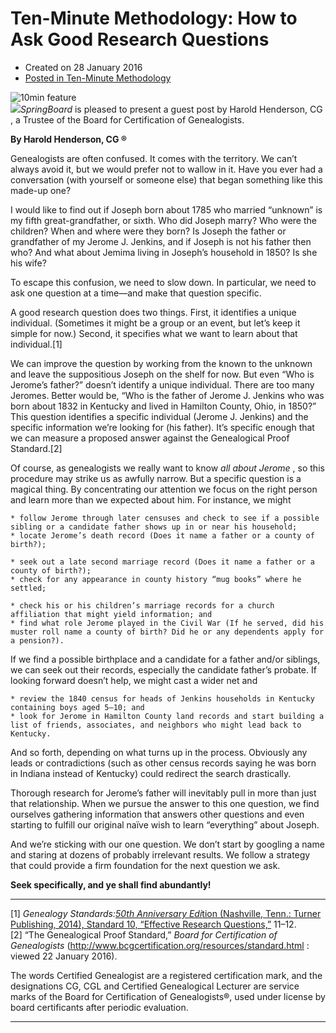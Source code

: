 #  Ten-Minute Methodology: How to Ask Good Research Questions 

  * Created on 28 January 2016
  * [Posted in Ten-Minute Methodology](https://bcgcertification.org/springboard/ten-minute-methodology)

![10min feature](https://bcgcertification.org/images/springboard/10min-feature.jpg)  
![](https://bcgcertification.org/images/springboard/IMG_2457.jpg)*SpringBoard* is pleased to present a guest post by Harold Henderson, CG , a Trustee of the Board for Certification of Genealogists.  
  
**By Harold Henderson, CG ®**  
  
Genealogists are often confused. It comes with the territory. We can’t always avoid it, but we would prefer not to wallow in it. Have you ever had a conversation (with yourself or someone else) that began something like this made-up one?

I would like to find out if Joseph born about 1785 who married “unknown” is my fifth great-grandfather, or sixth. Who did Joseph marry? Who were the children? When and where were they born? Is Joseph the father or grandfather of my Jerome J. Jenkins, and if Joseph is not his father then who? And what about Jemima living in Joseph’s household in 1850? Is she his wife?

  
To escape this confusion, we need to slow down. In particular, we need to ask one question at a time—and make that question specific.  
  
A good research question does two things. First, it identifies a unique individual. (Sometimes it might be a group or an event, but let’s keep it simple for now.) Second, it specifies what we want to learn about that individual.[1]  
  
We can improve the question by working from the known to the unknown and leave the suppositious Joseph on the shelf for now. But even “Who is Jerome’s father?” doesn’t identify a unique individual. There are too many Jeromes. Better would be, “Who is the father of Jerome J. Jenkins who was born about 1832 in Kentucky and lived in Hamilton County, Ohio, in 1850?” This question identifies a specific individual (Jerome J. Jenkins) and the specific information we’re looking for (his father). It’s specific enough that we can measure a proposed answer against the Genealogical Proof Standard.[2]  
  
Of course, as genealogists we really want to know *all about Jerome* , so this procedure may strike us as awfully narrow. But a specific question is a magical thing. By concentrating our attention we focus on the right person and learn more than we expected about him. For instance, we might

    * follow Jerome through later censuses and check to see if a possible sibling or a candidate father shows up in or near his household;
    * locate Jerome’s death record (Does it name a father or a county of birth?);

    * seek out a late second marriage record (Does it name a father or a county of birth?);
    * check for any appearance in county history “mug books” where he settled;

    * check his or his children’s marriage records for a church affiliation that might yield information; and
    * find what role Jerome played in the Civil War (If he served, did his muster roll name a county of birth? Did he or any dependents apply for a pension?).

  
If we find a possible birthplace and a candidate for a father and/or siblings, we can seek out their records, especially the candidate father’s probate. If looking forward doesn’t help, we might cast a wider net and

    * review the 1840 census for heads of Jenkins households in Kentucky containing boys aged 5–10; and
    * look for Jerome in Hamilton County land records and start building a list of friends, associates, and neighbors who might lead back to Kentucky.

  
And so forth, depending on what turns up in the process. Obviously any leads or contradictions (such as other census records saying he was born in Indiana instead of Kentucky) could redirect the search drastically.  
  
Thorough research for Jerome’s father will inevitably pull in more than just that relationship. When we pursue the answer to this one question, we find ourselves gathering information that answers other questions and even starting to fulfill our original naïve wish to learn “everything” about Joseph.  
  
And we’re sticking with our one question. We don’t start by googling a name and staring at dozens of probably irrelevant results. We follow a strategy that could provide a firm foundation for the next question we ask.  
  
**Seek specifically, and ye shall find abundantly!**  
  
  

* * *

  
[1] *Genealogy Standards:[50th Anniversary Edi](https://www.amazon.com/Genealogy-Fiftieth-Anniversary-Certification-Genealogists/dp/1630260185/)*[tion (Nashville, Tenn.: Turner Publishing, 2014), Standard 10, “Effective Research Questions,”](https://www.amazon.com/Genealogy-Fiftieth-Anniversary-Certification-Genealogists/dp/1630260185/) 11–12.  
[2] “The Genealogical Proof Standard,” *Board for Certification of Genealogists* (http://www.bcgcertification.org/resources/standard.html : viewed 22 January 2016).  
  

The words Certified Genealogist are a registered certification mark, and the designations CG, CGL and Certified Genealogical Lecturer are service marks of the Board for Certification of Genealogists®, used under license by board certificants after periodic evaluation.

* * *
